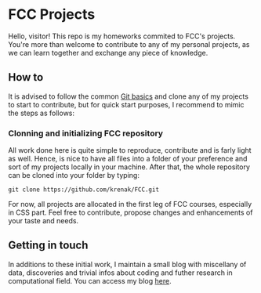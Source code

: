 # FCC Projects
Hello, visitor! This repo is my homeworks commited to FCC's projects. You're more than welcome to contribute to any of my personal projects, as we can learn together and exchange any piece of knowledge.

## How to
It is advised to follow the common [Git basics](https://git-scm.com/book/en/v2/Git-Basics-Getting-a-Git-Repository) and clone any of my projects to start to contribute, but for quick start purposes, I recommend to mimic the steps as follows:

### Clonning and initializing FCC repository
All work done here is quite simple to reproduce, contribute and is farly light as well. Hence, is nice to have all files into a folder of your preference and sort of my projects locally in your machine. After that, the whole repository can be cloned into your folder by typing:

```git clone https://github.com/krenak/FCC.git```

For now, all projects are allocated in the first leg of FCC courses, especially in CSS part. Feel free to contribute, propose changes and enhancements of your taste and needs.

## Getting in touch
In additions to these initial work, I maintain a small blog with miscellany of data, discoveries and trivial infos about coding and futher research in computational field.
You can access my blog [here](https://www.andyfraga.net).
